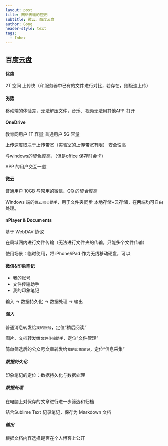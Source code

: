 ```yaml
---
layout: post
title: 网络传输的应用
subtitle: 微云、百度云盘
author: Gong
header-style: text
tags:
  - Inbox
---
```


## 百度云盘
#### 优势
2T 空间
上传快（和服务器中已有的文件进行对比，若存在，则极速上传）

#### 劣势
移动端的体验差，无法解压文件，音乐、视频无法用其他APP 打开


#### OneDrive
教育网用户 1T 容量
普通用户 5G 容量

上传速度取决于上传带宽（实验室的上传带宽有限）
安全性高

与windows的契合度高，（但是office 保存时会卡）

APP 的用户交互一般

#### 微云
普通用户 10GB
与常用的微信、QQ 的契合度高

Windows 端的`微云同步助手`，用于文件夹同步
本地存储+云存储，在两端均可自由处理。


#### nPlayer & Documents
基于 WebDAV 协议

在局域网内进行文件传输（无法进行文件夹的传输，只能多个文件传输）


使用场景：临时使用，将 iPhone/iPad 作为无线移动硬盘，可以


#### 微信&印象笔记
- 我的账号
- 文件传输助手
- 我的印象笔记

输入 -> 数据持久化 -> 数据处理 -> 输出

##### 输入
普通消息转发给`我的账号`，定位“稍后阅读”

图片、文档转发给`文件传输助手`，定位“文件管理”

简单筛选后的公众号文章转发给`我的印象笔记`，定位“信息采集”

##### 数据持久化
印象笔记的定位：数据持久化与数据处理

##### 数据处理
在电脑上对保存的文章进行进一步筛选和归档

结合Sublime Text 记录笔记，保存为 Markdown 文档

##### 输出
根据文档内容选择是否在个人博客上公开








